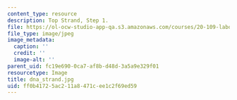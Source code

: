 ```yaml
---
content_type: resource
description: Top Strand, Step 1.
file: https://ol-ocw-studio-app-qa.s3.amazonaws.com/courses/20-109-laboratory-fundamentals-in-biological-engineering-fall-2007/ff0b41725ac211a8471cee1c2f69ed59_dna_strand.jpg
file_type: image/jpeg
image_metadata:
  caption: ''
  credit: ''
  image-alt: ''
parent_uid: fc19e690-0ca7-af8b-d48d-3a5a9e329f01
resourcetype: Image
title: dna_strand.jpg
uid: ff0b4172-5ac2-11a8-471c-ee1c2f69ed59
---
```

